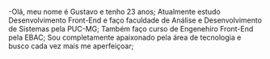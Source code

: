-Olá, meu nome é Gustavo e tenho 23 anos;
Atualmente estudo Desenvolvimento Front-End e faço faculdade de Análise e Desenvolvimento de Sistemas pela PUC-MG;
Também faço curso de Engenehiro Front-End pela EBAC;
Sou completamente apaixonado pela área de tecnologia e busco cada vez mais me aperfeiçoar;

